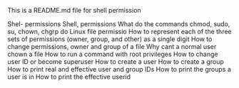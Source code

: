 This is a README.md file for shell permission

Shel- permissions Shell, permissions What do the commands chmod, sudo, su, chown, chgrp do Linux file permissio How to represent each of the three sets of permissions (owner, group, and other) as a single digit How to change permissions, owner and group of a file Why cant a normal user chown a file How to run a command with root privileges How to change user ID or become superuser How to create a user How to create a group How to print real and effective user and group IDs How to print the groups a user is in How to print the effective userid

